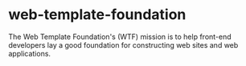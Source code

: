 # web-template-foundation
The Web Template Foundation's (WTF) mission is to help front-end developers lay a good foundation for constructing web sites and web applications.
